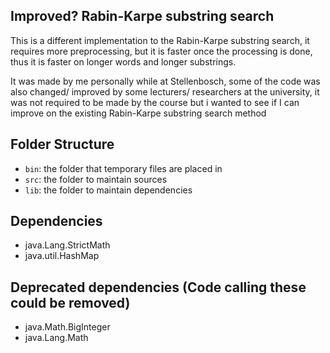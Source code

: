 ## Improved? Rabin-Karpe substring search

This is a different implementation to the Rabin-Karpe substring search, it requires more preprocessing, but it is faster once the processing is done, thus it is faster on longer words and longer substrings.

It was made by me personally while at Stellenbosch, some of the code was also changed/ improved by some lecturers/ researchers at the university, it was not required to be made by the course but i wanted to see if I can improve on the existing Rabin-Karpe substring search method

## Folder Structure
- `bin`: the folder that temporary files are placed in
- `src`: the folder to maintain sources
- `lib`: the folder to maintain dependencies

## Dependencies
+ java.Lang.StrictMath
+ java.util.HashMap

## Deprecated dependencies (Code calling these could be removed)
+ java.Math.BigInteger
+ java.Lang.Math
